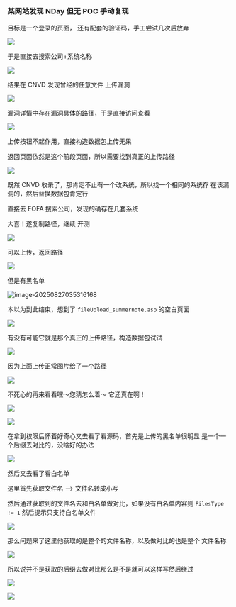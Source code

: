 ### 某网站发现 NDay 但无 POC 手动复现

目标是一个登录的页面， 还有配套的验证码，手工尝试几次后放弃

![](https://pic1.imgdb.cn/item/68ae0e0e58cb8da5c853269b.png)

于是直接去搜索公司+系统名称

![](https://pic1.imgdb.cn/item/68ae0ed058cb8da5c85326b3.png)

结果在 CNVD 发现曾经的任意文件 上传漏洞

![](https://pic1.imgdb.cn/item/68ae0f0258cb8da5c85326bc.png)

漏洞详情中存在漏洞具体的路径，于是直接访问查看

![](https://pic1.imgdb.cn/item/68ae0f3658cb8da5c85326c6.png)

上传按钮不起作用，直接构造数据包上传无果

返回页面依然是这个前段页面，所以需要找到真正的上传路径

![](https://pic1.imgdb.cn/item/68ae0f7458cb8da5c85326cb.png)

既然 CNVD 收录了，那肯定不止有一个改系统，所以找一个相同的系统存 在该漏洞的，然后替换数据包肯定行

直接去 FOFA 搜索公司，发现的确存在几套系统

大喜！遂复制路径，继续 开测

![](https://pic1.imgdb.cn/item/68ae105158cb8da5c85326d9.png)

可以上传，返回路径

![](https://pic1.imgdb.cn/item/68ae108c58cb8da5c85326da.png)

但是有黑名单

![image-20250827035316168](C:\Users\ydd33\AppData\Roaming\Typora\typora-user-images\image-20250827035316168.png)

本以为到此结束，想到了 `fileUpload_summernote.asp` 的空白页面

![](https://pic1.imgdb.cn/item/68ae110158cb8da5c85326e6.png)

有没有可能它就是那个真正的上传路径，构造数据包试试

![](https://pic1.imgdb.cn/item/68ae111558cb8da5c85326e7.png)

因为上面上传正常图片给了一个路径

![](https://pic1.imgdb.cn/item/68ae112958cb8da5c85326e8.png)

不死心的再来看看嘿～您猜怎么着～ 它还真在啊！

![](https://pic1.imgdb.cn/item/68ae113a58cb8da5c85326ee.png)

![](https://pic1.imgdb.cn/item/68ae114658cb8da5c85326f2.png)

在拿到权限后怀着好奇心又去看了看源码，首先是上传的黑名单很明显 是一个一个后缀去对比的，没啥好的办法

![](https://pic1.imgdb.cn/item/68ae116e58cb8da5c85326f3.png)

然后又去看了看白名单

这里首先获取文件名 --> 文件名转成小写

然后通过获取到的文件名去和白名单做对比，如果没有白名单内容则 `FilesType != 1` 然后提示只支持白名单文件

![](https://pic1.imgdb.cn/item/68ae11af58cb8da5c85326f8.png)

那么问题来了这里他获取的是整个的文件名称，以及做对比的也是整个 文件名称

![](https://pic1.imgdb.cn/item/68ae11c658cb8da5c85326fe.png)

所以说并不是获取的后缀去做对比那么是不是就可以这样写然后绕过

![](https://pic1.imgdb.cn/item/68ae11e058cb8da5c85326ff.png)

![](https://pic1.imgdb.cn/item/68ae11eb58cb8da5c8532701.png)

